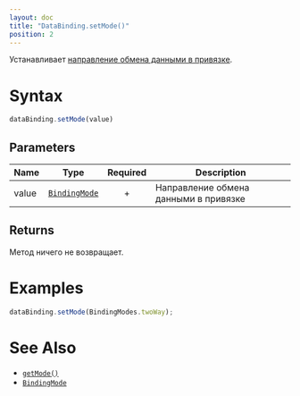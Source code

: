 ```yaml
---
layout: doc
title: "DataBinding.setMode()"
position: 2
---
```


Устанавливает [направление обмена данными в привязке](../BindingMode/).

# Syntax

```js
dataBinding.setMode(value)
```

## Parameters

|Name|Type|Required|Description|
|----|----|:--:|-----------|
|value|[`BindingMode`](../BindingMode/)|+|Направление обмена данными в привязке|

## Returns

Метод ничего не возвращает.


# Examples

```js
dataBinding.setMode(BindingModes.twoWay);
```

# See Also

* [`getMode()`](../DataBinding.getMode/)
* [`BindingMode`](../BindingMode/)
